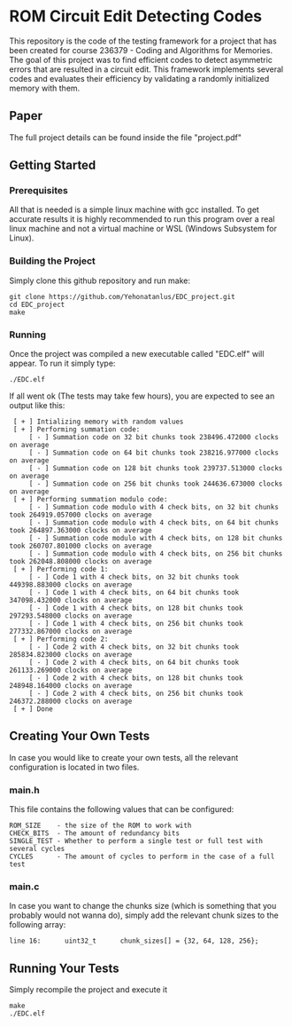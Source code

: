 # ROM Circuit Edit Detecting Codes
This repository is the code of the testing framework for a project that has been created for course 236379 - Coding and Algorithms for Memories. 
The goal of this project was to find efficient codes to detect asymmetric errors that are resulted in a circuit edit. This framework implements several codes and evaluates their efficiency by validating a randomly initialized memory with them.

## Paper
The full project details can be found inside the file "project.pdf"


## Getting Started
### Prerequisites
All that is needed is a simple linux machine with gcc installed. To get accurate results it is highly recommended to run this program over a real linux machine and not a virtual machine or WSL (Windows Subsystem for Linux).

### Building the Project
Simply clone this github repository and run make:
```
git clone https://github.com/Yehonatanlus/EDC_project.git
cd EDC_project
make
```
### Running
Once the project was compiled a new executable called "EDC.elf" will appear. To run it simply type:

```
./EDC.elf
```
If all went ok (The tests may take few hours), you are expected to see an output like this:

```
 [ + ] Intializing memory with random values
 [ + ] Performing summation code:
     [ - ] Summation code on 32 bit chunks took 238496.472000 clocks on average
     [ - ] Summation code on 64 bit chunks took 238216.977000 clocks on average
     [ - ] Summation code on 128 bit chunks took 239737.513000 clocks on average
     [ - ] Summation code on 256 bit chunks took 244636.673000 clocks on average
 [ + ] Performing summation modulo code:
     [ - ] Summation code modulo with 4 check bits, on 32 bit chunks took 264919.057000 clocks on average
     [ - ] Summation code modulo with 4 check bits, on 64 bit chunks took 264897.363000 clocks on average
     [ - ] Summation code modulo with 4 check bits, on 128 bit chunks took 260707.801000 clocks on average
     [ - ] Summation code modulo with 4 check bits, on 256 bit chunks took 262048.808000 clocks on average
 [ + ] Performing code 1:
     [ - ] Code 1 with 4 check bits, on 32 bit chunks took 449398.883000 clocks on average
     [ - ] Code 1 with 4 check bits, on 64 bit chunks took 347098.432000 clocks on average
     [ - ] Code 1 with 4 check bits, on 128 bit chunks took 297293.548000 clocks on average
     [ - ] Code 1 with 4 check bits, on 256 bit chunks took 277332.867000 clocks on average
 [ + ] Performing code 2:
     [ - ] Code 2 with 4 check bits, on 32 bit chunks took 285834.823000 clocks on average
     [ - ] Code 2 with 4 check bits, on 64 bit chunks took 261133.269000 clocks on average
     [ - ] Code 2 with 4 check bits, on 128 bit chunks took 248948.164000 clocks on average
     [ - ] Code 2 with 4 check bits, on 256 bit chunks took 246372.288000 clocks on average
 [ + ] Done
```

## Creating Your Own Tests
In case you would like to create your own tests, all the relevant configuration is located in two files.
### main.h
This file contains the following values that can be configured:
```
ROM_SIZE    - the size of the ROM to work with
CHECK_BITS  - The amount of redundancy bits
SINGLE_TEST - Whether to perform a single test or full test with several cycles
CYCLES      - The amount of cycles to perform in the case of a full test
```
### main.c
In case you want to change the chunks size (which is something that you probably would not wanna do), simply add the relevant chunk sizes to the following array:
```
line 16:      uint32_t      chunk_sizes[] = {32, 64, 128, 256};
```

## Running Your Tests
Simply recompile the project and execute it
```
make
./EDC.elf
```





